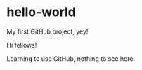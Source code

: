 # hello-world
My first GitHub project, yey!

Hi fellows!

Learning to use GitHub, nothing to see here.
